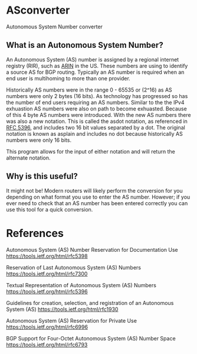 # ASconverter
Autonomous System Number converter

## What is an Autonomous System Number?

An Autonomous System (AS) number is assigned by a regional internet registry (RIR), such as [ARIN](ARIN.net) in the US.  These numbers are using to identify a source AS for BGP routing.  Typically an AS number is required when an end user is multihoming to more than one provider.

Historically AS numbers were in the range 0 - 65535 or (2^16) as AS numbers were only 2 bytes (16 bits).  As technology has progressed so has the number of end users requiring an AS numbers.  Similar to the the IPv4 exhuastion AS numbers were also on path to become exhuasted.  Because of this 4 byte AS numbers were introduced.  With the new AS numbers there was also a new notation.  This is called the asdot notation, as referenced in [RFC 5396](https://tools.ietf.org/html/rfc5396), and includes two 16 bit values separated by a dot.  The original notation is known as asplain and includes no dot because historically AS numbers were only 16 bits.

This program allows for the input of either notation and will return the alternate notation.  

## Why is this useful?

It might not be!  Modern routers will likely perform the conversion for you depending on what format you use to enter the AS number.  However; if you ever need to check that an AS number has been entered correctly you can use this tool for a quick conversion.

# References
Autonomous System (AS) Number Reservation for Documentation Use
https://tools.ietf.org/html/rfc5398

Reservation of Last Autonomous System (AS) Numbers
https://tools.ietf.org/html/rfc7300

Textual Representation of Autonomous System (AS) Numbers
https://tools.ietf.org/html/rfc5396

Guidelines for creation, selection, and registration
of an Autonomous System (AS)
https://tools.ietf.org/html/rfc1930

Autonomous System (AS) Reservation for Private Use
https://tools.ietf.org/html/rfc6996

BGP Support for Four-Octet Autonomous System (AS) Number Space
https://tools.ietf.org/html/rfc6793
